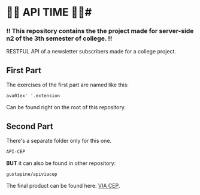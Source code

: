 # 🏴‍☠️ API TIME 🏴‍☠️#

### ‼️ This repository contains the the project made for server-side n2 of the 3th semester of college. ‼️

RESTFUL API  of a newsletter subscribers made for a college project.

## First Part

The exercises of the first part are named like this:

```bash
ava01ex' '.extension
```
Can be found right on the root of this repository.

## Second Part

There's a separate folder only for this one.

```bash
API-CEP
```
**BUT** it can also be found in other repository:

```bash
gustapine/apiviacep
```
The final product can be found here: [VIA CEP](https://apiviacep.vercel.app).
